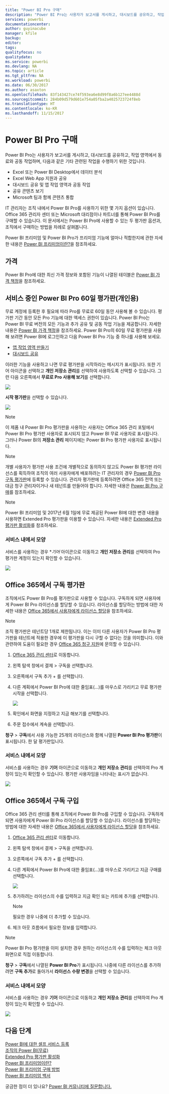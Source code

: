 ```yaml
---
title: "Power BI Pro 구매"
description: "Power BI Pro는 사용자가 보고서를 게시하고, 대시보드를 공유하고, 작업 영역에서 동료와 공동 작업을 수행하며, 기타 관련된 작업을 수행하기 위한 것입니다."
services: powerbi
documentationcenter: 
author: guyinacube
manager: kfile
backup: 
editor: 
tags: 
qualityfocus: no
qualitydate: 
ms.service: powerbi
ms.devlang: NA
ms.topic: article
ms.tgt_pltfrm: NA
ms.workload: powerbi
ms.date: 06/30/2017
ms.author: asaxton
ms.openlocfilehash: 83f143427ce74f593ea6e8d99f8a6b127ee4488d
ms.sourcegitcommit: 284b09d579d601e754a05fba2a4025723724f8eb
ms.translationtype: HT
ms.contentlocale: ko-KR
ms.lasthandoff: 11/15/2017
---
```

# <a name="purchasing-power-bi-pro"></a>Power BI Pro 구매
Power BI Pro는 사용자가 보고서를 게시하고, 대시보드를 공유하고, 작업 영역에서 동료와 공동 작업하며, 다음과 같은 기타 관련된 작업을 수행하기 위한 것입니다.

* Excel 또는 Power BI Desktop에서 데이터 분석
* Excel Web App 지원과 공유
* 대시보드 공유 및 앱 작업 영역과 공동 작업
* 공유 콘텐츠 보기
* Microsoft 팀과 함께 콘텐츠 통합

IT 관리자는 조직 내에서 Power BI Pro를 사용하기 위한 몇 가지 옵션이 있습니다. Office 365 관리자 센터 또는 Microsoft 대리점이나 파트너를 통해 Power BI Pro를 구매할 수 있습니다. 이 문서에서는 Power BI Pro에 사용할 수 있는 두 평가판 옵션과, 조직에서 구매하는 방법을 차례로 살펴봅니다.

Power BI 프리미엄 및 Power BI Pro가 프리미엄 기능에 얼마나 적합한지에 관한 자세한 내용은 [Power BI 프리미엄이란?](service-premium.md)을 참조하세요.

## <a name="pricing"></a>가격
Power BI Pro에 대한 최신 가격 정보와 포함된 기능이 나열된 테이블은 [Power BI 가격 책정](https://powerbi.microsoft.com/pricing/)을 참조하세요.

## <a name="in-service-power-bi-pro-60-day-trial-for-individuals"></a>서비스 중인 Power BI Pro 60일 평가판(개인용)
무료 계정에 등록한 후 필요에 따라 Pro를 무료로 60일 동안 사용해 볼 수 있습니다. 평가판 기간 동안 모든 Pro 기능에 대한 액세스 권한이 있습니다. Power BI Pro는 Power BI 무료 버전의 모든 기능과 추가 공유 및 공동 작업 기능을 제공합니다. 자세한 내용은 [Power BI 가격 책정](https://powerbi.microsoft.com/pricing)을 참조하세요. Power BI Pro의 60일 무료 평가판을 사용해 보려면 Power BI에 로그인하고 다음 Power BI Pro 기능 중 하나를 사용해 보세요.

* [앱 작업 영역 만들기](service-create-distribute-apps.md)
* [대시보드 공유](service-share-dashboards.md)

이러한 기능을 사용하고 나면 무료 평가판을 시작하라는 메시지가 표시됩니다. 또한 기어 아이콘을 선택하고 **개인 저장소 관리**를 선택하여 사용하도록 선택할 수 있습니다. 그런 다음 오른쪽에서 **무료로 Pro 사용해 보기**를 선택합니다.

![](media/service-admin-purchasing-power-bi-pro/powerbi-pro-trial1.png)

**시작 평가판**을 선택할 수 있습니다.

![](media/service-admin-purchasing-power-bi-pro/powerbi-pro-trial2.png)

> [!NOTE]
> 이 제품 내 Power BI Pro 평가판을 사용하는 사용자는 Office 365 관리 포털에서 Power BI Pro 평가판 사용자로 표시되지 않고 Power BI 무료 사용자로 표시됩니다. 그러나 Power BI의 **저장소 관리** 페이지에는 Power BI Pro 평가판 사용자로 표시됩니다.

> [!NOTE]
> 개별 사용자가 평가판 사용 조건에 개별적으로 동의하지 않고도 Power BI 평가판 라이선스를 획득하여 조직의 여러 사용자에게 배포하려는 IT 관리자의 경우 [Power BI Pro 구독 평가판](https://portal.office.com/Signup/MainSignup15.aspx?OfferId=d59682f3-3e3b-4686-9c00-7c7c1c736085&dl=POWER_BI_PRO)에 등록할 수 있습니다. 관리자 평가판에 등록하려면 Office 365 전역 또는 대금 청구 관리자이거나 새 테넌트를 만들어야 합니다. 자세한 내용은 [Power BI Pro 구매](service-admin-purchasing-power-bi-pro.md)를 참조하세요.

> [!NOTE]
> Power BI 프리미엄 및 2017년 6월 1일에 무료 제공된 Power BI에 대한 변경 내용을 사용하면 Extended Pro 평가판을 이용할 수 있습니다. 자세한 내용은 [Extended Pro 평가판 활성화](service-extended-pro-trial.md)를 참조하세요.

### <a name="what-this-looks-like-within-the-service"></a>서비스 내에서 모양
서비스를 사용하는 경우 **기어* 아이콘으로 이동하고 **개인 저장소 관리**를 선택하여 Pro 평가판 계정이 있는지 확인할 수 있습니다.

![](media/service-admin-purchasing-power-bi-pro/powerbi-pro-trial3.png)

## <a name="subscription-trial-in-office-365"></a>Office 365에서 구독 평가판
조직에서도 Power BI Pro를 평가판으로 사용할 수 있습니다. 구독하게 되면 사용자에게 Power BI Pro 라이선스를 할당할 수 있습니다. 라이선스를 할당하는 방법에 대한 자세한 내용은 [Office 365에서 사용자에게 라이선스 할당](https://support.office.com/article/Assign-or-unassign-licenses-for-Office-365-for-business-997596b5-4173-4627-b915-36abac6786dc)을 참조하세요.

> [!NOTE]
> 조직 평가판은 테넌트당 1개로 제한됩니다. 이는 이미 다른 사용자가 Power BI Pro 평가판을 테넌트에 적용한 경우에 이 평가판을 다시 구할 수 없다는 것을 의미합니다. 이와 관련하여 도움이 필요한 경우 [Office 365 청구 지원](https://support.office.microsoft.com/article/Contact-Office-365-for-business-support-Admin-Help-32a17ca7-6fa0-4870-8a8d-e25ba4ccfd4b?CorrelationId=552bbf37-214f-4202-80cb-b94240dcd671&ui=en-US&rs=en-US&ad=US#BKMK_call_support)에 문의할 수 있습니다.
> 

1. [Office 365 관리 센터](https://portal.office.com/admin/default.aspx)로 이동합니다.
2. 왼쪽 탐색 창에서 결제 > 구독을 선택합니다.
3. 오른쪽에서 구독 추가 + 를 선택합니다.
4. 다른 계획에서 Power BI Pro에 대한 줄임표(...)를 마우스로 가리키고 무료 평가판 시작을 선택합니다.
   
    ![](media/service-admin-purchasing-power-bi-pro/organization-pro-trial1.png)
5. 확인에서 화면을 지정하고 지금 해보기를 선택합니다.
6. 주문 접수에서 계속을 선택합니다.

**청구** > **구독**에서 사용 가능한 25개의 라이선스와 함께 나열된 **Power BI Pro 평가판**이 표시됩니다. 한 달 평가판입니다.

### <a name="what-this-looks-like-within-the-service"></a>서비스 내에서 모양
서비스를 사용하는 경우 **기어** 아이콘으로 이동하고 **개인 저장소 관리**를 선택하여 Pro 계정이 있는지 확인할 수 있습니다. 평가판 사용자임을 나타내는 표시가 없습니다.

![](media/service-admin-purchasing-power-bi-pro/powerbi-pro3.png)

## <a name="purchase-subscription-in-office-365"></a>Office 365에서 구독 구입
Office 365 관리 센터를 통해 조직에서 Power BI Pro를 구입할 수 있습니다. 구독하게 되면 사용자에게 Power BI Pro 라이선스를 할당할 수 있습니다. 라이선스를 할당하는 방법에 대한 자세한 내용은 [Office 365에서 사용자에게 라이선스 할당](https://support.office.com/article/Assign-or-unassign-licenses-for-Office-365-for-business-997596b5-4173-4627-b915-36abac6786dc)을 참조하세요.

1. [Office 365 관리 센터](https://portal.office.com/admin/default.aspx)로 이동합니다.
2. 왼쪽 탐색 창에서 결제 > 구독을 선택합니다.
3. 오른쪽에서 구독 추가 + 를 선택합니다.
4. 다른 계획에서 Power BI Pro에 대한 줄임표(...)를 마우스로 가리키고 지금 구매를 선택합니다.
   
    ![](media/service-admin-purchasing-power-bi-pro/organization-pro1.png)
5. 추가하려는 라이선스의 수를 입력하고 지금 확인 또는 카트에 추가를 선택합니다.
   
   > [!NOTE]
   > 필요한 경우 나중에 더 추가할 수 있습니다.
   > 
   > 
6. 체크 아웃 흐름에서 필요한 정보를 입력합니다.

> [!NOTE]
> Power BI Pro 평가판을 이미 설치한 경우 원하는 라이선스의 수를 입력하는 체크 아웃 화면으로 직접 이동합니다.
> 
> 

**청구** > **구독**에서 나열된 **Power BI Pro**가 표시됩니다. 나중에 다른 라이선스를 추가하려면 **구독 추가**로 돌아가서 **라이선스 수량 변경**을 선택할 수 있습니다.

### <a name="what-this-looks-like-within-the-service"></a>서비스 내에서 모양
서비스를 사용하는 경우 **기어** 아이콘으로 이동하고 **개인 저장소 관리**를 선택하여 Pro 계정이 있는지 확인할 수 있습니다.

![](media/service-admin-purchasing-power-bi-pro/powerbi-pro3.png)

## <a name="next-steps"></a>다음 단계
[Power BI에 대한 셀프 서비스 등록](service-self-service-signup-for-power-bi.md)  
[조직의 Power BI(무료)](service-admin-service-free-in-your-organization.md)  
[Extended Pro 평가판 활성화](service-extended-pro-trial.md)  
[Power BI 프리미엄이란?](service-premium.md)  
[Power BI 프리미엄 구매 방법](service-admin-premium-purchase.md)  
[Power BI 프리미엄 백서](https://aka.ms/pbipremiumwhitepaper)  

궁금한 점이 더 있나요? [Power BI 커뮤니티에 질문합니다.](http://community.powerbi.com/)

